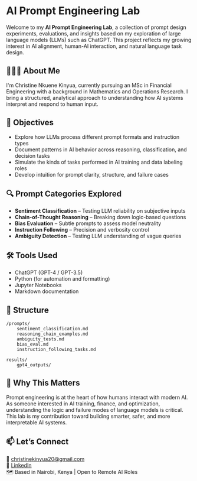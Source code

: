 # AI Prompt Engineering Lab

Welcome to my **AI Prompt Engineering Lab**, a collection of prompt design experiments, evaluations, and insights based on my exploration of large language models (LLMs) such as ChatGPT. This project reflects my growing interest in AI alignment, human-AI interaction, and natural language task design.

## 👩🏽‍💻 About Me

I'm Christine Nkuene Kinyua, currently pursuing an MSc in Financial Engineering with a background in Mathematics and Operations Research. I bring a structured, analytical approach to understanding how AI systems interpret and respond to human input.

## 🧠 Objectives

- Explore how LLMs process different prompt formats and instruction types
- Document patterns in AI behavior across reasoning, classification, and decision tasks
- Simulate the kinds of tasks performed in AI training and data labeling roles
- Develop intuition for prompt clarity, structure, and failure cases

## 🔍 Prompt Categories Explored

- **Sentiment Classification** – Testing LLM reliability on subjective inputs  
- **Chain-of-Thought Reasoning** – Breaking down logic-based questions  
- **Bias Evaluation** – Subtle prompts to assess model neutrality  
- **Instruction Following** – Precision and verbosity control  
- **Ambiguity Detection** – Testing LLM understanding of vague queries

## 🛠️ Tools Used

- ChatGPT (GPT-4 / GPT-3.5)
- Python (for automation and formatting)
- Jupyter Notebooks
- Markdown documentation

## 📁 Structure

```
/prompts/
    sentiment_classification.md
    reasoning_chain_examples.md
    ambiguity_tests.md
    bias_eval.md
    instruction_following_tasks.md

results/
    gpt4_outputs/
```

## 🚀 Why This Matters

Prompt engineering is at the heart of how humans interact with modern AI. As someone interested in AI training, finance, and optimization, understanding the logic and failure modes of language models is critical. This lab is my contribution toward building smarter, safer, and more interpretable AI systems.

## 📫 Let’s Connect

📧 christinekinyua20@gmail.com  
🔗 [LinkedIn](https://www.linkedin.com/in/christine-kinyua-086ba0285/)  
🗺️ Based in Nairobi, Kenya | Open to Remote AI Roles
